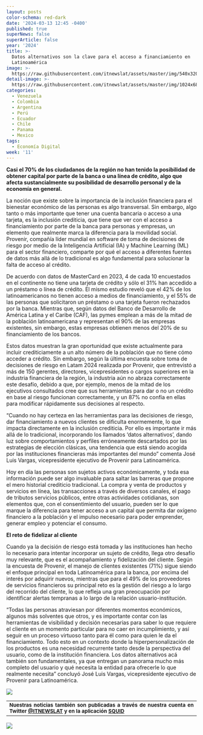 ```yaml
---
layout: posts
color-schema: red-dark
date: '2024-03-13 12:45 -0400'
published: true
superNews: false
superArticle: false
year: '2024'
title: >-
  Datos alternativos son la clave para el acceso a financiamiento en
  Latinoamérica
image: >-
  https://raw.githubusercontent.com/itnewslat/assets/master/img/540x320/dinero-seguro-p-.jpg
detail-image: >-
  https://raw.githubusercontent.com/itnewslat/assets/master/img/1024x680/dinero-seguro-g-.jpg
categories:
  - Venezuela
  - Colombia
  - Argentina
  - Perú
  - Ecuador
  - Chile
  - Panama
  - Mexico
tags:
  - Economía Digital
week: '11'
---
```

**Casi el 70% de los ciudadanos de la región no han tenido la posibilidad de obtener capital por parte de la banca o una línea de crédito, algo que afecta sustancialmente su posibilidad de desarrollo personal y de la economía en general.**

La noción que existe sobre la importancia de la inclusión financiera para el bienestar económico de las personas es algo transversal. Sin embargo, algo tanto o más importante que tener una cuenta bancaria o acceso a una tarjeta, es la inclusión crediticia, que tiene que ver con el acceso a financiamiento por parte de la banca para personas y empresas, un elemento que realmente marca la diferencia para la movilidad social. Provenir, compañía líder mundial en software de toma de decisiones de riesgo por medio de la Inteligencia Artificial (IA) y Machine Learning (ML) para el sector financiero, comparte por qué el acceso a diferentes fuentes de datos más allá de lo tradicional es algo fundamental para solucionar la falta de acceso al crédito.

De acuerdo con datos de MasterCard en 2023, 4 de cada 10 encuestados en el continente no tiene una tarjeta de crédito y sólo el 31% han accedido a un préstamo o línea de crédito. El mismo estudio reveló que el 42% de los latinoamericanos no tienen acceso a medios de financiamiento, y el 55% de las personas que solicitaron un préstamo o una tarjeta fueron rechazados por la banca. Mientras que, según datos del Banco de Desarrollo de América Latina y el Caribe (CAF), las pymes emplean a más de la mitad de la población latinoamericana y representan el 90% de las empresas existentes, sin embargo, estas empresas obtienen menos del 20% de su financiamiento de los bancos.

Estos datos muestran la gran oportunidad que existe actualmente para incluir crediticiamente a un alto número de la población que no tiene cómo acceder a crédito. Sin embargo, según la última encuesta sobre toma de decisiones de riesgo en Latam 2024 realizada por Provenir, que entrevistó a más de 150 gerentes, directores, vicepresidentes o cargos superiores en la industria financiera de la región, la industria aún no abraza correctamente este desafío, debido a que, por ejemplo, menos de la mitad de los ejecutivos consultados cree que sus herramientas para dar o no un crédito en base al riesgo funcionan correctamente, y un 87% no confía en ellas para modificar rápidamente sus decisiones al respecto. 

“Cuando no hay certeza en las herramientas para las decisiones de riesgo, dar financiamiento a nuevos clientes se dificulta enormemente, lo que impacta directamente en la inclusión crediticia. Por ello es importante ir más allá de lo tradicional, incorporando los llamados ‘datos alternativos’, dando luz sobre comportamientos y perfiles erróneamente descartados por las estrategias de elección clásicas, una tendencia que está siendo acogida por las instituciones financieras más importantes del mundo” comenta José Luis Vargas, vicepresidente ejecutivo de Provenir para Latinoamérica.

Hoy en día las personas son sujetos activos económicamente, y toda esa información puede ser algo invaluable para saltar las barreras que propone el mero historial crediticio tradicional. La compra y venta de productos y servicios en línea, las transacciones a través de diversos canales, el pago de tributos servicios públicos, entre otras actividades cotidianas, son elementos que, con el consentimiento del usuario, pueden ser lo que marque la diferencia para tener acceso a un capital que permita dar oxígeno financiero a la población y el impulso necesario para poder emprender, generar empleo y potenciar el consumo. 

**El reto de fidelizar al cliente**

Cuando ya la decisión de riesgo está tomada y las instituciones han hecho lo necesario para intentar incorporar un sujeto de crédito, llega otro desafío muy relevante, que es el acompañamiento y fidelización del cliente. Según la encuesta de Provenir, el manejo de clientes existentes (71%) sigue siendo el enfoque principal en toda Latinoamérica para la banca, por encima del interés por adquirir nuevos, mientras que para el 49% de los proveedores de servicios financieros su principal reto es la gestión del riesgo a lo largo del recorrido del cliente, lo que refleja una gran preocupación por identificar alertas tempranas a lo largo de la relación usuario-institución.

“Todas las personas atraviesan por diferentes momentos económicos, algunos más solventes que otros, y es importante contar con las herramientas de visibilidad y decisión necesarias para saber lo que requiere el cliente en un momento particular para no caer en incumplimiento, y así seguir en un proceso virtuoso tanto para él como para quien le da el financiamiento. Todo esto en un contexto donde la hiperpersonalización de los productos es una necesidad recurrente tanto desde la perspectiva del usuario, como de la institución financiera. Los datos alternativos acá también son fundamentales, ya que entregan un panorama mucho más completo del usuario y qué necesita la entidad para ofrecerle lo que realmente necesita” concluyó José Luis Vargas, vicepresidente ejecutivo de Provenir para Latinoamérica.

![](https://raw.githubusercontent.com/itnewslat/assets/master/img/540x320/dinero-seguro-p-.jpg)

<table style="height: 42px;" width="569">
<tbody>
<tr>
<td style="text-align: justify;"><sub><strong>Nuestras noticias también son publicadas a través de nuestra cuenta en Twitter <a href="https://twitter.com/itnewslat?lang=es">@ITNEWSLAT</a> y en la aplicación <a href="https://squidapp.co/en/">SQUID</a></strong></sub></td>
</tr>
</tbody>
</table>

<img src="https://tracker.metricool.com/c3po.jpg?hash=56f88a41e39ab42c063cc51676587a04"/>